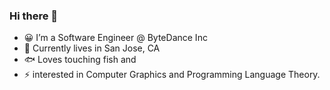 ### Hi there 👋


- 😀 I’m a Software Engineer @ ByteDance Inc
- 🌉 Currently lives in San Jose, CA
- 🐟 Loves touching fish and  
- ⚡ interested in Computer Graphics and Programming Language Theory.


